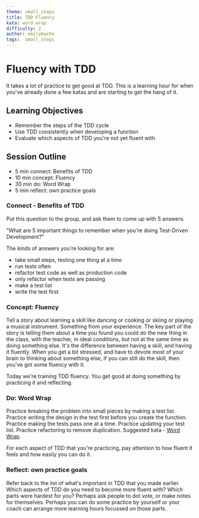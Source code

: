 ```yaml
---
theme: small_steps
title: TDD Fluency
kata: word_wrap
difficulty: 2
author: emilybache
tags:  small_steps
---
```


# Fluency with TDD

It takes a lot of practice to get good at TDD. This is a learning hour for when you've already done a few katas and are starting to get the hang of it.

## Learning Objectives

* Remember the steps of the TDD cycle
* Use TDD consistently when developing a function
* Evaluate which aspects of TDD you're not yet fluent with

## Session Outline

* 5 min connect: Benefits of TDD
* 10 min concept: Fluency
* 30 min do: Word Wrap
* 5 min reflect: own practice goals

### Connect - Benefits of TDD
Put this question to the group, and ask them to come up with 5 answers.

"What are 5 important things to remember when you're doing Test-Driven Development?"

The kinds of answers you're looking for are:

- take small steps, testing one thing at a time
- run tests often
- refactor test code as well as production code
- only refactor when tests are passing
- make a test list
- write the test first

### Concept: Fluency
Tell a story about learning a skill like dancing or cooking or skiing or playing a musical instrument. Something from your experience. The key part of the story is telling them about a time you found you could do the new thing in the class, with the teacher, in ideal conditions, but not at the same time as doing something else. It's the difference between having a skill, and having it fluently. When you get a bit stressed, and have to devote most of your brain to thinking about something else, if you can still do the skill, then you've got some fluency with it.

Today we're training TDD fluency. You get good at doing something by practicing it and reflecting.

### Do: Word Wrap
Practice breaking the problem into small pieces by making a test list. Practice writing the design in the test first before you create the function. Practice making the tests pass one at a time. Practice updating your test list. Practice refactoring to remove duplication. Suggested kata - [Word Wrap](kata_descriptions/word_wrap.html).

For each aspect of TDD that you're practicing, pay attention to how fluent it feels and how easily you can do it.

### Reflect: own practice goals
Refer back to the list of what's important in TDD that you made earlier. Which aspects of TDD do you need to become more fluent with? Which parts were hardest for you? Perhaps ask people to dot vote, or make notes for themselves. Perhaps you can do some practice by yourself or your coach can arrange more learning hours focussed on those parts. 

